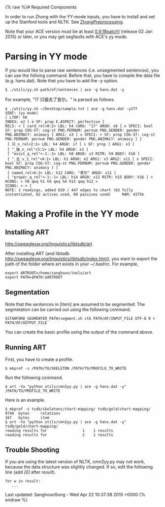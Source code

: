 {% raw %}# Required Components

In order to run Zhong with the YY-mode inputs, you have to install and
set up the Stanford tools and NLTK. See
[ZhongPreprocessing](../ZhongPreprocessing).

Note that your ACE version must be at least
[0.9.19patch1](http://sweaglesw.org/linguistics/ace/download/ace-0.9.19patch1-x86-64.tar.gz)
(release 02 Jan 2015) or later, or you may get segfaults with ACE's yy
mode.

# Parsing in YY mode

If you would like to parse raw sentences (i.e. unsegmented sentences),
you can use the folloing command. Before that, you have to compile the
data file (e.g. hans.dat). Note that you have to add the -y option.

    $ ./utils/yy.sh path/of/sentences | ace -g hans.dat -y

For example, "17 只猫去了首尔。" is parsed as follows.

    $ ./utils/yy.sh ~/Desktop/sample.txt | ace -g hans.dat -y1Tf
    SENT: (yy mode)
    [ LTOP: h0
    INDEX: e2 [ e SF: prop E.ASPECT: perfective ]
    RELS: < [ card_rel<0:2> LBL: h4 CARG: "17" ARG0: x6 [ x SPECI: bool SF: prop COG-ST: cog-st PNG.PERNUM: pernum PNG.GENDER: gender PNG.ANIMACY: animacy ] ARG1: x3 [ x SPECI: + SF: prop COG-ST: cog-st PNG.PERNUM: pernum PNG.GENDER: gender PNG.ANIMACY: animacy ] ]
     [ 只_x_rel<2:1> LBL: h4 ARG0: i7 [ i SF: prop ] ARG1: x3 ]
     [ "_猫_n_rel"<3:1> LBL: h4 ARG0: x3 ]
     [ "exist_q_rel"<-1:-1> LBL: h8 ARG0: x3 RSTR: h9 BODY: h10 ]
     [ "_去_v_2_rel"<4:1> LBL: h1 ARG0: e2 ARG1: x3 ARG2: x11 [ x SPECI: bool SF: prop COG-ST: cog-st PNG.PERNUM: pernum PNG.GENDER: gender PNG.ANIMACY: animacy ] ]
     [ named_rel<6:2> LBL: h12 CARG: "首尔" ARG0: x11 ]
     [ "proper_q_rel"<-1:-1> LBL: h14 ARG0: x11 RSTR: h15 BODY: h16 ] >
    HCONS: < h0 qeq h1 h9 qeq h4 h15 qeq h12 >
    ICONS: < > ]
    NOTE: 1 readings, added 639 / 447 edges to chart (63 fully instantiated, 62 actives used, 60 passives used)     RAM: 4375k

# Making a Profile in the YY mode

## Installing ART

<http://sweaglesw.org/linguistics/libtsdb/art>

After installing ART (and libtsdb
<http://sweaglesw.org/linguistics/libtsdb/index.html>), you want to
export the path of the folder where art exists in your \~/.bashrc. For
example,

    export ARTROOT=/home/sanghoun/tools/art
    export PATH=$PATH:$ARTROOT

## Segmentation

Note that the sentences in \[item\] are assumed to be segmented. The
segmetation can be carried out using the following command.

    $STANFORD_SEGMENTER_PATH/segment.sh ctb PATH/OF/INPUT_FILE UTF-8 0 > PATH/OF/OUTPUT_FILE

You can create the basic profile using the output of the command above.

## Running ART

First, you have to create a profile.

    $ mkprof -s /PATH/TO/SKELETON /PATH/TO/PROFILE_TO_WRITE

Run the following command.

    $ art -Ya "python utils/cmn2yy.py | ace -g hans.dat -y" /PATH/TO/PROFILE_TO_WRITE

Here is an example.

    $ mkprof -s tsdb/skeletons/chart-mapping/ tsdb/gold/chart-mapping/
    9746  bytes     relations
    167   bytes     item
    $ art -Ya "python utils/cmn2yy.py | ace -g hans.dat -y" tsdb/gold/chart-mapping/
    reading results for                1    1 results
    reading results for                2    1 results

## Trouble Shooting

If you are using the latest version of NLTK, cmn2yy.py may not work,
because the data structure was slightly changed. If so, edit the
following line (add *\[0\]* after *result*).

    for w in result:
       ...

Last updated: SanghounSong - Wed Apr 22 10:37:38 2015 +0000
{% endraw %}